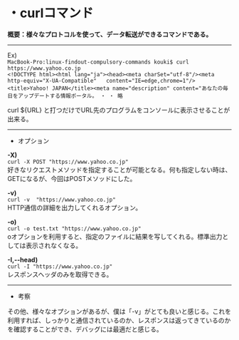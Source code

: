 # ・curlコマンド
**概要：様々なプロトコルを使って、データ転送ができるコマンドである。**
***
Ex)  
`MacBook-Pro:linux-findout-compulsory-commands kouki$ curl https://www.yahoo.co.jp`  
`<!DOCTYPE html><html lang="ja"><head><meta charSet="utf-8"/><meta http-equiv="X-UA-Compatible"   content="IE=edge,chrome=1"/><title>Yahoo! JAPAN</title><meta name="description" content="あなたの毎日をアップデートする情報ポータル。
・
・
略`

curl ${URL} と打つだけでURL先のプログラムをコンソールに表示させることが出来る。
***
* オプション  

**-X)**  
 `curl -X POST "https://www.yahoo.co.jp"`  
好きなリクエストメソッドを指定することが可能となる。何も指定しない時は、GETになるが、今回はPOSTメソッドにした。

**-v)**  
`curl -v  "https://www.yahoo.co.jp"`  
HTTP通信の詳細を出力してくれるオプション。

**-o)**  
`curl -o test.txt "https://www.yahoo.co.jp"`  
oオプションを利用すると、指定のファイルに結果を写してくれる。標準出力としては表示されなくなる。

**-I,--head)**  
`curl -I "https://www.yahoo.co.jp"`  
レスポンスヘッダのみを取得できる。
***
* 考察

その他、様々なオプションがあるが、僕は「-v」がとても良いと感じる。これを利用すれば、しっかりと通信されているのか、レスポンスは返ってきているのかを確認することができ、デバッグには最適だと感じる。
